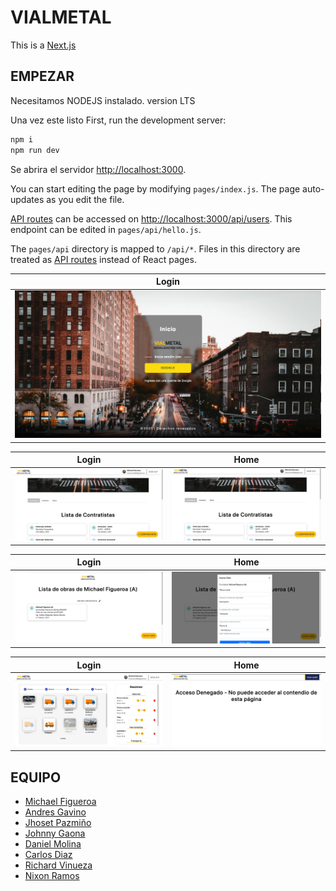 # VIALMETAL
This is a [Next.js](https://nextjs.org/)
## EMPEZAR
Necesitamos NODEJS instalado. version LTS

Una vez este listo 
First, run the development server:

```bash
npm i
npm run dev
```

Se abrira el servidor [http://localhost:3000](http://localhost:3000).

You can start editing the page by modifying `pages/index.js`. The page auto-updates as you edit the file.

[API routes](https://nextjs.org/docs/api-routes/introduction) can be accessed on [http://localhost:3000/api/users](http://localhost:3000/api/users). This endpoint can be edited in `pages/api/hello.js`.

The `pages/api` directory is mapped to `/api/*`. Files in this directory are treated as [API routes](https://nextjs.org/docs/api-routes/introduction) instead of React pages.

| Login | 
| :-:   | 
| ![Login](screenshots/s7.png "Login") |

| Login | Home |
| :-:   | :-: | 
| ![Login](screenshots/s1.png "Login") | ![Home](screenshots/s1.png "Login") |

| Login | Home |
| :-:   | :-: | 
| ![Login](screenshots/s3.png "Login") | ![Home](screenshots/s4.png "Login") |

| Login | Home |
| :-:   | :-: | 
| ![Login](screenshots/s5.png "Login") | ![Home](screenshots/s6.png "Login") |



## EQUIPO
- [Michael Figueroa](https://github.com/07MichaelF)
- [Andres Gavino](https://github.com/AndresGav)
- [Jhoset Pazmiño](https://github.com/Jhosetp96)
- [Johnny Gaona](https://github.com/Gamerpain)
- [Daniel Molina](https://github.com/gatodante12)
- [Carlos Diaz](https://github.com/username)
- [Richard Vinueza](https://github.com/richardnarvaez)
- [Nixon Ramos](https://github.com/NRamosD)
